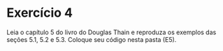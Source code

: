 # Exercício 4

Leia o capítulo 5 do livro do Douglas Thain e reproduza os exemplos das seções 5.1, 5.2 e 5.3.
Coloque seu código nesta pasta (E5).
